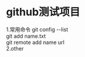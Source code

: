 # github测试项目
1.常用命令
    git config --list     
    git add name.txt     
    git remote add name url    
2.other
